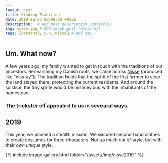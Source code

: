 ```yaml
---
layout: post
title: Finding Tradition
date: 2019-12-25 00:08:00 +0600
description:  # Add post description (optional)
img: nisse.jpg # Add image post (optional)
tags: [Personal, Fun, Nisse] # add tag
---
```


## Um. What now?
A few years ago, my family wanted to get in touch with the traditions of our ancestors. Researching my Danish roots, we came across [Nisse](https://en.wikipedia.org/wiki/Nisse_(folklore)) (pronoced like "niss-ay"). The tradition holds that the spirit of the first farmer to clear the land stayed there, protecting the current residents. And around the solstice, the tiny sprite would be mishcevious with the inhabitants of the homestead.

### The trickster elf appealed to us in sevearal ways.

## 2019

This year, we planned a stealth mission. We secured second hand clothes to create costumes for three characters. Not so much _out of style_, but with their _own unique_ style.

{% include image-gallery.html folder="/assets/img/nisse2019" %}
